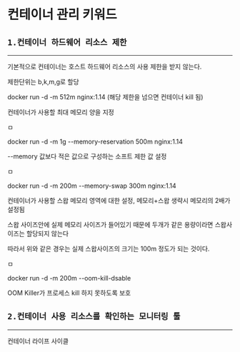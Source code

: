 # **컨테이너 관리 키워드**

## `1.컨테이너 하드웨어 리소스 제한`
___

기본적으로 컨테이너는 호스트 하드웨어 리소스의 사용 제한을 받지 않는다.

제한단위는 b,k,m,g로 할당

docker run -d -m 512m nginx:1.14 (해당 제한을 넘으면 컨테이너 kill 됨)

컨테이너가 사용할 최대 메모리 양을 지정

ㅁ

docker run -d -m 1g --memory-reservation 500m nginx:1.14

--memory 값보다 적은 값으로 구성하는 소프트 제한 값 설정

ㅁ

docker run -d -m 200m --memory-swap 300m nginx:1.14

컨테이너가 사용할 스왑 메모리 영역에 대한 설정,
메모리+스왑 생략시 메모리의 2배가 설정됨

스왑 사이즈안에 실제 메모리 사이즈가 들어있기 때문에 두개가 같은 용량이라면 스왑사이즈는 할당되지 않는다

따라서 위와 같은 경우는 실제 스왑사이즈의 크기는 100m 정도가 되는 것이다.

ㅁ

docker run -d -m 200m --oom-kill-dsable 

OOM Killer가 프로세스 kill 하지 못하도록 보호

## `2.컨테이너 사용 리소스를 확인하는 모니터링 툴`
___

컨테이너 라이프 사이클
